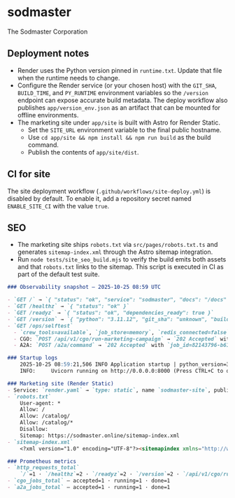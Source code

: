 # sodmaster

The Sodmaster Corporation

## Deployment notes

- Render uses the Python version pinned in `runtime.txt`. Update that file when
  the runtime needs to change.
- Configure the Render service (or your chosen host) with the `GIT_SHA`,
  `BUILD_TIME`, and `PY_RUNTIME` environment variables so the `/version` endpoint
  can expose accurate build metadata. The deploy workflow also publishes
  `app/version_env.json` as an artifact that can be mounted for offline
  environments.
- The marketing site under `app/site` is built with Astro for Render Static.
  - Set the `SITE_URL` environment variable to the final public hostname.
  - Use `cd app/site && npm install && npm run build` as the build command.
  - Publish the contents of `app/site/dist`.

## CI for site

The site deployment workflow (`.github/workflows/site-deploy.yml`) is disabled by default.
To enable it, add a repository secret named `ENABLE_SITE_CI` with the value `true`.

## SEO

- The marketing site ships `robots.txt` via `src/pages/robots.txt.ts` and generates `sitemap-index.xml`
  through the Astro sitemap integration.
- Run `node tests/site_seo_build.mjs` to verify the build emits both assets and that `robots.txt`
  links to the sitemap. This script is executed in CI as part of the default test suite.
```markdown
### Observability snapshot — 2025-10-25 08:59 UTC

- `GET /` → `{ "status": "ok", "service": "sodmaster", "docs": "/docs" }`
- `GET /healthz` → `{ "status": "ok" }`
- `GET /readyz` → `{ "status": "ok", "dependencies_ready": true }`
- `GET /version` → `{ "python": "3.11.12", "git_sha": "unknown", "build_time": "2025-10-25T08:59:21Z" }`
- `GET /ops/selftest`
  - `crew_tools=available`, `job_store=memory`, `redis_connected=false`
  - CGO: `POST /api/v1/cgo/run-marketing-campaign` → `202 Accepted` with `job_id=2636b95b-e930-4ed2-8da5-d977cdde656b`; poll `GET /api/v1/cgo/jobs/2636b95b-e930-4ed2-8da5-d977cdde656b` → `200 OK` & `status=done`
  - A2A: `POST /a2a/command` → `202 Accepted` with `job_id=82143796-b61a-4286-8fdd-e6c2cf32d7ad`; poll `GET /a2a/jobs/82143796-b61a-4286-8fdd-e6c2cf32d7ad` → `200 OK` & `status=done`

### Startup logs
    2025-10-25 08:59:21,506 INFO Application startup | python_version=3.11.12 git_sha=unknown build_time=2025-10-25T08:59:21Z job_store=memory
    INFO:     Uvicorn running on http://0.0.0.0:8000 (Press CTRL+C to quit)

### Marketing site (Render Static)
- Service: `render.yaml` → `type: static`, name `sodmaster-site`, publishes `app/site/dist`
- `robots.txt`
    User-agent: *
    Allow: /
    Allow: /catalog/
    Allow: /catalog/*
    Disallow:
    Sitemap: https://sodmaster.online/sitemap-index.xml
- `sitemap-index.xml`
    <?xml version="1.0" encoding="UTF-8"?><sitemapindex xmlns="http://www.sitemaps.org/schemas/sitemap/0.9"><sitemap><loc>https://sodmaster.online/sitemap-0.xml</loc></sitemap></sitemapindex>

### Prometheus metrics
- `http_requests_total`
    `/`=1 · `/healthz`=2 · `/readyz`=2 · `/version`=2 · `/api/v1/cgo/run-marketing-campaign`=1 · `/api/v1/cgo/jobs/2636b95b-e930-4ed2-8da5-d977cdde656b`=1 · `/a2a/command`=1 · `/a2a/jobs/82143796-b61a-4286-8fdd-e6c2cf32d7ad`=1 · `/ops/selftest`=1 · `/metrics`=1
- `cgo_jobs_total` — accepted=1 · running=1 · done=1
- `a2a_jobs_total` — accepted=1 · running=1 · done=1
```
